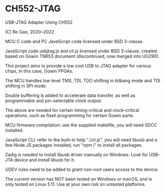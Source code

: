 # CH552-JTAG
USB-JTAG Adapter Using CH552

(C) Bo Gao, 2020~2022

MCU C code and PC JaveScript code licensed under BSD 3-clause.

JavaScript code usbjtag.js and cli.js licensed under BSD 3-clause, created based on Gowin TN653 document (discontinued, now merged into UG290).

This project aims to provide a low cost USB to JTAG adapter for various chips, in this case, Gowin FPGAs.

The MCU handles low level TMS, TDI, TDO shifting in bitbang mode and TDI shifting in SPI mode.

Double buffering is added to accelerate data transfer, as well as programmable and pin-selectable clock output.

The above are needed for certain timing-critical and clock-critical operations, such as flash programming for certain Gowin parts.

MCU firmware compilation: use the supplied makefile, you will need SDCC installed.

JavaScript CLI: refer to the built-in help "./cli.js", you will need libusb and a few Node.JS packages installed, run "npm i" to install all packages.

Zadig is needed to install libusb driver manually on Windows. Look for USB-JTA device and install libusb for it.

UDEV rules need to be added to grant non-root users access to the device.

The current version has NOT been tested on Windows or macOS, and is only tested on Linux 5.11. Use at your own risk on untested platforms.
